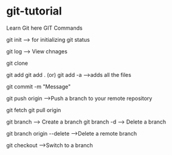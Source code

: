# git-tutorial
Learn Git here
GIT Commands

git init --> for initializing
git status

git log --> View chnages

git clone <repo-link>

git add <file-name>
git add .  (or) git add -a  -->adds all the files

git commit -m "Message"

git push origin <branch-name>  -->Push a branch to your remote repository

git fetch
git pull origin <branch> 

git branch <branch-name>  --> Create a branch
git branch -d <branch-name>  --> Delete a branch

git branch origin --delete <branch-name>  -->Delete a remote branch  

git checkout <branch-name>  -->Switch to a branch
